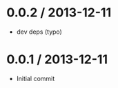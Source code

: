 
0.0.2 / 2013-12-11
==================

 * dev deps (typo)

0.0.1 / 2013-12-11
==================

 * Initial commit
